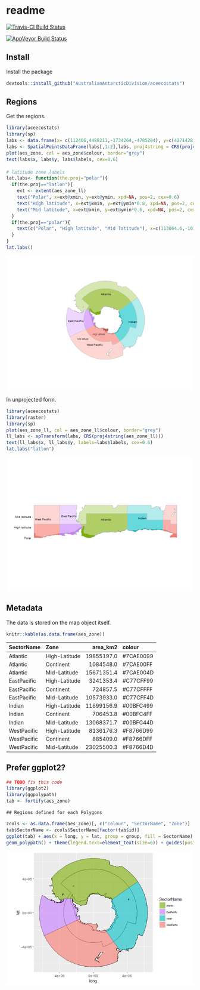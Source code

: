 readme
================

[![Travis-CI Build Status](https://travis-ci.org/AustralianAntarcticDivision/aceecostats.svg?branch=master)](https://travis-ci.org/AustralianAntarcticDivision/aceecostats)

[![AppVeyor Build Status](https://ci.appveyor.com/api/projects/status/github/AustralianAntarcticDivision/aceecostats?branch=master&svg=true)](https://ci.appveyor.com/project/AustralianAntarcticDivision/aceecostats)

<!-- README.md is generated from README.Rmd. Please edit that file -->
Install
-------

Install the package

``` r
devtools::install_github("AustralianAntarcticDivision/aceecostats")
```

Regions
-------

Get the regions.

``` r
library(aceecostats)
library(sp)
labs <- data.frame(x= c(112406,4488211,-1734264,-4785284), y=c(4271428,-224812,-3958297,-104377), labels=c("Atlantic","Indian", "West Pacific", "East Pacific"))
labs <- SpatialPointsDataFrame(labs[,1:2],labs, proj4string = CRS(proj4string(aes_zone)))
plot(aes_zone, col = aes_zone$colour, border="grey")
text(labs$x, labs$y, labs$labels, cex=0.6)

# latitude zone labels
lat.labs<- function(the.proj="polar"){
  if(the.proj=="latlon"){
    ext <- extent(aes_zone_ll)
    text("Polar", x=ext@xmin, y=ext@ymin, xpd=NA, pos=2, cex=0.6)
    text("High latitude", x=ext@xmin, y=ext@ymin*0.8, xpd=NA, pos=2, cex=0.6)
    text("Mid latitude", x=ext@xmin, y=ext@ymin*0.6, xpd=NA, pos=2, cex=0.6)
  }
  if(the.proj=="polar"){
    text(c("Polar", "High latitude", "Mid latitude"), x=c(113064.6,-1017581.1,-3642294), y=c(-1518296,-2285519,-3012363), cex=0.5, col=rgb(0,0,0,0.7))
  }
}
lat.labs()
```

![](README_files/figure-markdown_github/unnamed-chunk-3-1.png)

In unprojected form.

``` r
library(aceecostats)
library(raster)
library(sp)
plot(aes_zone_ll, col = aes_zone_ll$colour, border="grey")
ll_labs <- spTransform(labs, CRS(proj4string(aes_zone_ll)))
text(ll_labs$x, ll_labs$y, labels=labs$labels, cex=0.6)
lat.labs("latlon")
```

![](README_files/figure-markdown_github/unnamed-chunk-4-1.png)

Metadata
--------

The data is stored on the map object itself.

``` r
knitr::kable(as.data.frame(aes_zone))
```

| SectorName  | Zone          |   area\_km2| colour     |
|:------------|:--------------|-----------:|:-----------|
| Atlantic    | High-Latitude |  19855197.0| \#7CAE0099 |
| Atlantic    | Continent     |   1084548.0| \#7CAE00FF |
| Atlantic    | Mid-Latitude  |  15671351.4| \#7CAE004D |
| EastPacific | High-Latitude |   3241353.4| \#C77CFF99 |
| EastPacific | Continent     |    724857.5| \#C77CFFFF |
| EastPacific | Mid-Latitude  |  10573933.0| \#C77CFF4D |
| Indian      | High-Latitude |  11699156.9| \#00BFC499 |
| Indian      | Continent     |    706453.8| \#00BFC4FF |
| Indian      | Mid-Latitude  |  13068371.7| \#00BFC44D |
| WestPacific | High-Latitude |   8136176.3| \#F8766D99 |
| WestPacific | Continent     |    885409.0| \#F8766DFF |
| WestPacific | Mid-Latitude  |  23025500.3| \#F8766D4D |

Prefer ggplot2?
---------------

``` r
## TODO fix this code
library(ggplot2)
library(ggpolypath)
tab <- fortify(aes_zone)
```

    ## Regions defined for each Polygons

``` r
zcols <- as.data.frame(aes_zone)[, c("colour", "SectorName", "Zone")]
tab$SectorName <- zcols$SectorName[factor(tab$id)]
ggplot(tab) + aes(x = long, y = lat, group = group, fill = SectorName) + scale_fill_manual(values = setNames(zcols$colour, zcols$SectorName)) + geom_path() + 
geom_polypath() + theme(legend.text=element_text(size=6)) + guides(position = "bottom") + coord_equal()
```

![](README_files/figure-markdown_github/unnamed-chunk-6-1.png)
